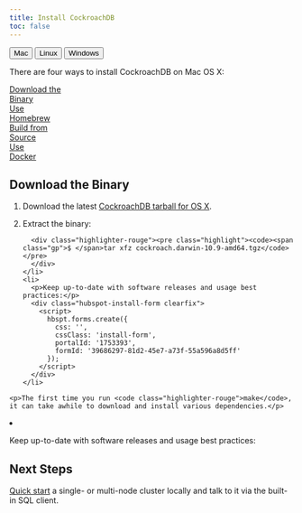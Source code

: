 ```yaml
---
title: Install CockroachDB
toc: false
---
```

<!-- This page must be in html, not markdown. To get the html, serve up install-cockroachdb-in-md.md, view page source, and paste the relevant bits here (only steps, not headings). -->

<script>
$(document).ready(function(){
    
    //detect os and display corresponding tab by default
    if (navigator.appVersion.indexOf("Mac")!=-1) { 
        $('#os-tabs').find('button').removeClass('current');
        $('#mac').addClass('current');
        toggleMac(); 
    }
    if (navigator.appVersion.indexOf("Linux")!=-1) { 
        $('#os-tabs').find('button').removeClass('current');
        $('#linux').addClass('current');
        toggleLinux(); 
    }
    if (navigator.appVersion.indexOf("Win")!=-1) { 
        $('#os-tabs').find('button').removeClass('current');
        $('#windows').addClass('current');
        toggleWindows(); 
    }

    var install_option = $('.install-option'), 
        install_button = $('.install-button');

    install_button.on('click', function(e){
      e.preventDefault();
      var hash = $(this).prop("hash");

      install_button.removeClass('current');
      $(this).addClass('current');
      install_option.hide();
      $(hash).show();

    });

    //handle click event for os-tab buttons
    $('#os-tabs').on('click', 'button', function(){
        $('#os-tabs').find('button').removeClass('current');
        $(this).addClass('current');

        if($(this).is('#mac')){ toggleMac(); }
        if($(this).is('#linux')){ toggleLinux(); }
        if($(this).is('#windows')){ toggleWindows(); }
    });

    function toggleMac(){
        $(".mac-button:first").trigger('click');
        $("#macinstall").show();
        $("#linuxinstall").hide();
        $("#windowsinstall").hide();
    }

    function toggleLinux(){
        $(".linux-button:first").trigger('click');
        $("#linuxinstall").show();
        $("#macinstall").hide();
        $("#windowsinstall").hide();
    }

    function toggleWindows(){
        $("#windowsinstall").show();
        $("#macinstall").hide();
        $("#linuxinstall").hide(); 
    }
});
</script>

<div id="os-tabs" class="clearfix">
    <button id="mac" class="current" data-eventcategory="buttonClick" data-eventaction="doc" data-eventlabel="mac">Mac</button>
    <button id="linux" data-eventcategory="buttonClick" data-eventaction="doc" data-eventlabel="linux">Linux</button>
    <button id="windows" data-eventcategory="buttonClick" data-eventaction="doc" data-eventlabel="windows">Windows</button>
</div>

<div id="macinstall">
<p>There are four ways to install CockroachDB on Mac OS X:</p>

<div id="mac-installs" class="clearfix">
<a href="#download-the-binary" class="install-button mac-button current" data-eventcategory="buttonClick" data-eventaction="doc" data-eventlabel="mac-binary">Download the <div class="c2a">Binary</div></a>
<a href="#use-homebrew" class="install-button mac-button" data-eventcategory="buttonClick" data-eventaction="doc" data-eventlabel="mac-homebrew">Use <div class="c2a">Homebrew</div></a>
<a href="#build-from-source" class="install-button mac-button" data-eventcategory="buttonClick" data-eventaction="doc" data-eventlabel="mac-source">Build from <div class="c2a">Source</div></a>
<a href="#use-docker" class="install-button mac-button" data-eventcategory="buttonClick" data-eventaction="doc" data-eventlabel="mac-docker">Use <div class="c2a">Docker</div></a>
</div>

<div id="download-the-binary" class="install-option">
<script charset="utf-8" type="text/javascript" src="//js.hsforms.net/forms/v2.js"></script>
  <h2>Download the Binary</h2>

  <ol>
    <li>
      <p>Download the latest <a href="https://binaries.cockroachdb.com/cockroach.darwin-10.9-amd64.tgz">CockroachDB tarball for OS X</a>.</p>
    </li>
    <li>
      <p>Extract the binary:</p>

      <div class="highlighter-rouge"><pre class="highlight"><code><span class="gp">$ </span>tar xfz cockroach.darwin-10.9-amd64.tgz</code></pre>
      </div>
    </li>
    <li>
      <p>Keep up-to-date with software releases and usage best practices:</p>
      <div class="hubspot-install-form clearfix">
        <script>
          hbspt.forms.create({ 
            css: '',
            cssClass: 'install-form',
            portalId: '1753393',
            formId: '39686297-81d2-45e7-a73f-55a596a8d5ff'
          });
        </script>
      </div>
    </li>
  </ol>
</div>

<div id="use-homebrew" class="install-option" style="display: none;">
  <h2>Use Homebrew</h2>

  <ol>
    <li>
      <p><a href="http://brew.sh/">Install Homebrew</a>.</p>
    </li>
    <li>
      <p>Run our brew recipe to install dependencies, get the CockroachDB code, and build the CockroachDB binary:</p>

      <div class="highlighter-rouge"><pre class="highlight"><code>brew install https://raw.githubusercontent.com/cockroachdb/cockroach/master/build/cockroach.rb</code></pre>
      </div>
    </li>
    <li>
      <p>Keep up-to-date with software releases and usage best practices:</p>
      <div class="hubspot-install-form clearfix">
        <script>
          hbspt.forms.create({ 
            css: '',
            cssClass: 'install-form',
            portalId: '1753393',
            formId: '39686297-81d2-45e7-a73f-55a596a8d5ff'
          });
        </script>
      </div>
    </li>
  </ol>
</div>
<div id="build-from-source" class="install-option" style="display: none;">
<h2>Build from Source</h2>
<ol>
  <li>
    <p>Make sure you have the following prerequisites:</p>

    <ul>
      <li>
        <p>A C++ compiler that supports C++11 (GCC 4.9+ and clang 3.6+ are known to work). On Mac OS X, Xcode should suffice.</p>
      </li>
      <li>
        <p>A <a href="http://golang.org/doc/code.html">Go environment</a> with a 64-bit version of Go 1.6. You can download the <a href="https://golang.org/dl/">Go binary</a> directly from the official site. Be sure to set the <code class="highlighter-rouge">$GOPATH</code> and <code class="highlighter-rouge">$PATH</code> environment variables as described <a href="https://golang.org/doc/code.html#GOPATH">here</a>.</p>
      </li>
      <li>
        <p>Git 1.8+</p>
      </li>
    </ul>
  </li>
  <li>
    <p>Get the CockroachDB code:</p>

    <div class="highlighter-rouge"><pre class="highlight"><code><span class="gp">$ </span>go get -d github.com/cockroachdb/cockroach</code></pre>
    </div>
  </li>
  <li>
    <p>Compile the CockroachDB binary:</p>

    <div class="highlighter-rouge"><pre class="highlight"><code><span class="gp">$ </span><span class="nb">cd</span> <span class="nv">$GOPATH</span>/src/github.com/cockroachdb/cockroach
<span class="gp">$ </span>make build</code></pre>
    </div>

    <p>The first time you run <code class="highlighter-rouge">make</code>, it can take awhile to download and install various dependencies.</p>
  </li>
  <li>
    <p>Keep up-to-date with software releases and usage best practices:</p>
    <div class="hubspot-install-form clearfix">
      <script>
        hbspt.forms.create({ 
          css: '',
          cssClass: 'install-form',
          portalId: '1753393',
          formId: '39686297-81d2-45e7-a73f-55a596a8d5ff'
        });
      </script>
    </div>
  </li>
</ol>
</div>
<div id="use-docker" class="install-option" style="display: none;">
<h2>Use Docker</h2>

<ol>
  <li>
    <p><a href="https://docs.docker.com/mac/step_one/">Install Docker</a>.</p>
  </li>
  <li>
    <p>Open <strong>Launchpad</strong> and start the <strong>Docker Quickstart Terminal</strong>. This opens a new shell, creates and starts a default Docker virtual machine (VM), and points the terminal environment to this VM.</p>
  </li>
  <li>
    <p>In the shell, pull the official CockroachDB image from <a href="https://hub.docker.com/r/cockroachdb/cockroach/">Docker Hub</a>:</p>

    <div class="highlighter-rouge"><pre class="highlight"><code><span class="gp">$ </span>docker pull cockroachdb/cockroach</code></pre>
    </div>
  </li>
  <li>
    <p>Start a new Docker container and load the CockroachDB image into it:</p>

    <div class="highlighter-rouge"><pre class="highlight"><code><span class="gp">$ </span>docker run -t -i cockroachdb/cockroach shell</code></pre>
    </div>
  </li>
  <li>
    <p>Keep up-to-date with software releases and usage best practices:</p>
    <div class="hubspot-install-form clearfix">
      <script>
        hbspt.forms.create({ 
          css: '',
          cssClass: 'install-form',
          portalId: '1753393',
          formId: '39686297-81d2-45e7-a73f-55a596a8d5ff'
        });
      </script>
    </div>
  </li>
</ol>
</div>
<h2 id="next-steps">Next Steps</h2>

<p><a href="start-a-cluster.html">Quick start</a> a single- or multi-node cluster locally and talk to it via the built-in SQL client.</p>
</div>

<div id="linuxinstall" style="display: none;">
<p>There are three ways to install CockroachDB on Linux:</p>

<div id="linux-installs" class="clearfix">    
<a href="#download-the-binary-linux" class="install-button linux-button current" data-eventcategory="buttonClick" data-eventaction="doc" data-eventlabel="linux-binary">Download the <div class="c2a">Binary</div></a>
<a href="#build-from-source-linux" class="install-button linux-button" data-eventcategory="buttonClick" data-eventaction="doc" data-eventlabel="linux-source">Build from <div class="c2a">Source</div></a>
<a href="#use-docker-linux" class="install-button linux-button" data-eventcategory="buttonClick" data-eventaction="doc" data-eventlabel="linux-docker">Use <div class="c2a">Docker</div></a>
</div>

<div id="download-the-binary-linux" class="install-option"> 
  <h2>Download the Binary</h2>

  <ol>
    <li>
      <p>Download the latest <a href="https://binaries.cockroachdb.com/cockroach.linux-amd64.tgz">CockroachDB tarball for Linux</a>.</p>
    </li>
    <li>
      <p>Extract the binary:</p>

      <div class="highlighter-rouge"><pre class="highlight"><code><span class="gp">$ </span>tar xfz cockroach.linux-amd64.tgz</code></pre>
      </div>
    </li>
    <li>
      <p>Keep up-to-date with software releases and usage best practices:</p>
      <div class="hubspot-install-form clearfix">
        <script>
          hbspt.forms.create({ 
            css: '',
            cssClass: 'install-form',
            portalId: '1753393',
            formId: '39686297-81d2-45e7-a73f-55a596a8d5ff'
          });
        </script>
      </div>
    </li>
  </ol>
</div>
<div id="build-from-source-linux" class="install-option" style="display: none;">
<h2>Build from Source</h2>

<ol>
  <li>
    <p>Make sure you have the following prerequisites:</p>

    <ul>
      <li>
        <p>A C++ compiler that supports C++11 (GCC 4.9+ and clang 3.6+ are known to work).</p>
      </li>
      <li>
        <p>A <a href="http://golang.org/doc/code.html">Go environment</a> with a 64-bit version of Go 1.6. You can download the <a href="https://golang.org/dl/">Go binary</a> directly from the official site. Be sure to set the <code class="highlighter-rouge">$GOPATH</code> and <code class="highlighter-rouge">$PATH</code> environment variables as described <a href="https://golang.org/doc/code.html#GOPATH">here</a>.</p>
      </li>
      <li>
        <p>Git 1.8+</p>
      </li>
    </ul>
  </li>
  <li>
    <p>Get the CockroachDB code:</p>

    <div class="highlighter-rouge"><pre class="highlight"><code><span class="gp">$ </span>go get -d github.com/cockroachdb/cockroach</code></pre></div>
  </li>
  <li>
    <p>Compile the CockroachDB binary:</p>

    <div class="highlighter-rouge"><pre class="highlight"><code><span class="gp">$ </span><span class="nb">cd</span> <span class="nv">$GOPATH</span>/src/github.com/cockroachdb/cockroach <span class="gp">$ </span>make build</code></pre></div>

    <p>The first time you run <code class="highlighter-rouge">make</code>, it can take awhile to download and install various dependencies.</p>
  </li>
  <li>
      <p>Keep up-to-date with software releases and usage best practices:</p>
      <div class="hubspot-install-form clearfix">
        <script>
          hbspt.forms.create({ 
            css: '',
            cssClass: 'install-form',
            portalId: '1753393',
            formId: '39686297-81d2-45e7-a73f-55a596a8d5ff'
          });
        </script>
      </div>
    </li>
</ol>
</div>
<div id="use-docker-linux" class="install-option" style="display: none;">
<h2>Use Docker</h2>

<ol>
  <li>
    <p><a href="https://docs.docker.com/engine/installation/linux/ubuntulinux/">Install Docker</a>.</p>
  </li>
  <li>
    <p>If you don’t already have the Docker daemon running in the background, run:</p>

    <div class="highlighter-rouge"><pre class="highlight"><code><span class="gp">$ </span>sudo docker -d &amp;</code></pre>
    </div>

    <div class="bs-callout bs-callout-info"> On Linux, Docker needs sudo privileges.</div>
  </li>
  <li>
    <p>Pull the official CockroachDB image from <a href="https://hub.docker.com/r/cockroachdb/cockroach/">Docker Hub</a>:</p>

    <div class="highlighter-rouge"><pre class="highlight"><code><span class="gp">$ </span>sudo docker pull cockroachdb/cockroach</code></pre>
    </div>
  </li>
  <li>
    <p>Start a new Docker container and load the CockroachDB image into it:</p>

    <div class="highlighter-rouge"><pre class="highlight"><code><span class="gp">$ </span>sudo docker run -t -i cockroachdb/cockroach shell</code></pre>
    </div>
  </li>
  <li>
    <p>Keep up-to-date with software releases and usage best practices:</p>
    <div class="hubspot-install-form clearfix">
      <script>
        hbspt.forms.create({ 
          css: '',
          cssClass: 'install-form',
          portalId: '1753393',
          formId: '39686297-81d2-45e7-a73f-55a596a8d5ff'
        });
      </script>
    </div>
  </li>
</ol>
</div>
<h2 id="next-steps">Next Steps</h2>

<p><a href="start-a-cluster.html">Quick start</a> a single- or multi-node cluster locally and talk to it via the built-in SQL client.</p>
</div>

<div id="windowsinstall" style="display: none;">
<p>At this time, it's possible to run CockroachDB on Windows only from within a Docker container, which is a stripped-to-basics version of a Linux operating system. 

<ol>
  <li>
    <p><a href="https://docs.docker.com/engine/installation/windows/">Install Docker</a>.</p>
  </li>
  <li>
    <p>Start the <strong>Docker Quickstart Terminal</strong>. This opens a new shell, creates and starts a default Docker virtual machine (VM), and points the terminal environment to this VM.</p>
  </li>
  <li>
    <p>In the shell, pull the official CockroachDB image from <a href="https://hub.docker.com/r/cockroachdb/cockroach/">Docker Hub</a>:</p>

    <div class="highlighter-rouge"><pre class="highlight"><code><span class="gp">$ </span>docker pull cockroachdb/cockroach</code></pre>
    </div>
  </li>
  <li>
    <p>Start a new Docker container and load the CockroachDB image into it:</p>

    <div class="highlighter-rouge"><pre class="highlight"><code><span class="gp">$ </span>docker run -t -i cockroachdb/cockroach shell</code></pre>
    </div>
  </li>
  <li>
    <p>Keep up-to-date with software releases and usage best practices:</p>
    <div class="hubspot-install-form clearfix">
      <script>
        hbspt.forms.create({ 
          css: '',
          cssClass: 'install-form',
          portalId: '1753393',
          formId: '39686297-81d2-45e7-a73f-55a596a8d5ff'
        });
      </script>
    </div>
  </li>
</ol>

<h2 id="next-steps">Next Steps</h2>

<p><a href="start-a-cluster.html">Quick start</a> a single- or multi-node cluster locally and talk to it via the built-in SQL client.</p>
</div>